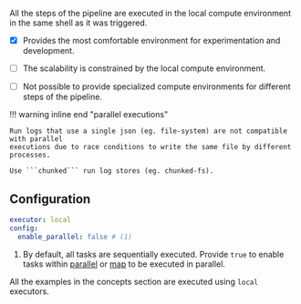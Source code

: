 All the steps of the pipeline are executed in the local compute environment in the same shell
as it was triggered.

- [x] Provides the most comfortable environment for experimentation and development.
- [ ] The scalability is constrained by the local compute environment.
- [ ] Not possible to provide specialized compute environments for different steps of the pipeline.


!!! warning inline end "parallel executions"

    Run logs that use a single json (eg. file-system) are not compatible with parallel
    executions due to race conditions to write the same file by different processes.

    Use ```chunked``` run log stores (eg. chunked-fs).



## Configuration

```yaml
executor: local
config:
  enable_parallel: false # (1)
```

1. By default, all tasks are sequentially executed. Provide ```true``` to enable tasks within
[parallel](../..//concepts/parallel.md) or [map](../../concepts/map.md) to be executed in parallel.



All the examples in the concepts section are executed using ```local``` executors.
